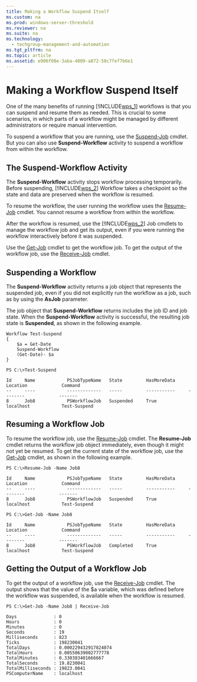 ```yaml
---
title: Making a Workflow Suspend Itself
ms.custom: na
ms.prod: windows-server-threshold
ms.reviewer: na
ms.suite: na
ms.technology: 
  - techgroup-management-and-automation
ms.tgt_pltfrm: na
ms.topic: article
ms.assetid: e906f08e-3aba-4009-a872-58c7fef7b6e1
---
```

# Making a Workflow Suspend Itself
One of the many benefits of running [!INCLUDE[wps_1](includes/wps_1_md.md)] workflows is that you can suspend and resume them as needed. This is crucial to some scenarios, in which parts of a workflow might be managed by different administrators or require manual intervention.

To suspend a workflow that you are running, use the [Suspend-Job](http://go.microsoft.com/fwlink/?LinkID=210613) cmdlet. But you can also use **Suspend\-Workflow** activity to suspend a workflow from within the workflow.

## The Suspend\-Workflow Activity
The **Suspend\-Workflow** activity stops workflow processing temporarily. Before suspending, [!INCLUDE[wps_2](includes/wps_2_md.md)] Workflow takes a checkpoint so the state and data are preserved when the workflow is resumed.

To resume the workflow, the user running the workflow uses the [Resume-Job](http://go.microsoft.com/fwlink/?LinkID=210611) cmdlet. You cannot resume a workflow from within the workflow.

After the workflow is resumed, use the [!INCLUDE[wps_2](includes/wps_2_md.md)] Job cmdlets to manage the workflow job and get its output, even if you were running the workflow interactively before it was suspended.

Use the [Get-Job](http://go.microsoft.com/fwlink/?LinkID=113328) cmdlet to get the workflow job. To get the output of the workflow job, use the [Receive-Job](http://go.microsoft.com/fwlink/?LinkID=113372) cmdlet.

## Suspending a Workflow
The **Suspend\-Workflow** activity returns a job object that represents the suspended job, even if you did not explicitly run the workflow as a job, such as by using the **AsJob** parameter.

The job object that **Suspend\-Workflow** returns includes the job ID and job state. When the **Suspend\-Workflow** activity is successful, the resulting job state is **Suspended**, as shown in the following example.

```
Workflow Test-Suspend
{
    $a = Get-Date
    Suspend-Workflow
    (Get-Date)- $a
}

PS C:\>Test-Suspend

Id     Name            PSJobTypeName   State         HasMoreData     Location             Command                  
--     ----            -------------   -----         -----------     --------             -------                  
8      Job8            PSWorkflowJob   Suspended     True            localhost            Test-Suspend
```

## Resuming a Workflow Job
To resume the workflow job, use the [Resume-Job](http://go.microsoft.com/fwlink/?LinkID=210611) cmdlet. The **Resume\-Job** cmdlet returns the workflow job object immediately, even though it might not yet be resumed. To get the current state of the workflow job, use the [Get-Job](http://go.microsoft.com/fwlink/?LinkID=113328) cmdlet, as shown in the following example.

```
PS C:\>Resume-Job -Name Job8

Id     Name            PSJobTypeName   State         HasMoreData     Location             Command                  
--     ----            -------------   -----         -----------     --------             -------                  
8      Job8            PSWorkflowJob   Suspended     True            localhost            Test-Suspend      

PS C:\>Get-Job -Name Job8

Id     Name            PSJobTypeName   State         HasMoreData     Location             Command                  
--     ----            -------------   -----         -----------     --------             -------                  
8      Job8            PSWorkflowJob   Completed     True            localhost            Test-Suspend
```

## Getting the Output of a Workflow Job
To get the output of a workflow job, use the [Receive-Job](http://go.microsoft.com/fwlink/?LinkID=113372) cmdlet. The output shows that the value of the $a variable, which was defined before the workflow was suspended, is available when the workflow is resumed.

```
PS C:\>Get-Job -Name Job8 | Receive-Job

Days              : 0
Hours             : 0
Minutes           : 0
Seconds           : 19
Milliseconds      : 823
Ticks             : 198230041
TotalDays         : 0.000229432917824074
TotalHours        : 0.00550639002777778
TotalMinutes      : 0.330383401666667
TotalSeconds      : 19.8230041
TotalMilliseconds : 19823.0041
PSComputerName    : localhost
```


